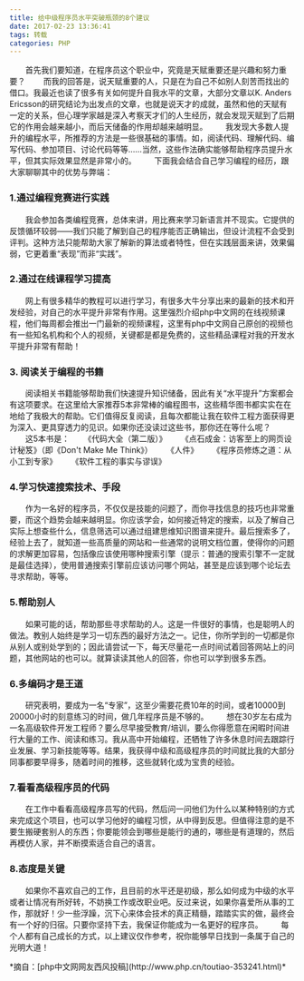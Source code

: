 ```yaml
---
title: 给中级程序员水平突破瓶颈的8个建议
date: 2017-02-23 13:36:41
tags: 转载
categories: PHP
---
```

　　首先我们要知道，在程序员这个职业中，究竟是天赋重要还是兴趣和努力重要？
　　而我的回答是，说天赋重要的人，只是在为自己不如别人刻苦而找出的借口。我最近也读了很多有关如何提升自我水平的文章，大部分文章以K. Anders Ericsson的研究结论为出发点的文章，也就是说天才的成就，虽然和他的天赋有一定的关系，但心理学家越是深入考察天才们的人生经历，就会发现天赋到了后期它的作用会越来越小，而后天储备的作用却越来越明显。
　　我发现大多数人提升的编程水平，所推荐的方法是一些很基础的事情。如，阅读代码、理解代码、编写代码、参加项目、讨论代码等等……当然，这些作法确实能够帮助程序员提升水平，但其实际效果显然是非常小的。<!--more-->
　　下面我会结合自己学习编程的经历，跟大家聊聊其中的优势与弊端：
### 1.通过编程竞赛进行实践
　　我会参加各类编程竞赛，总体来讲，用比赛来学习新语言并不现实。它提供的反馈循环较弱——我们只能了解到自己的程序能否正确输出，但设计流程不会受到评判。这种方法只能帮助大家了解新的算法或者特性，但在实践层面来讲，效果偏弱，它更着重“表现”而非“实践”。
### 2.通过在线课程学习提高
　　网上有很多精华的教程可以进行学习，有很多大牛分享出来的最新的技术和开发经验，对自己的水平提升非常有作用。这里强烈介绍php中文网的在线视频课程，他们每周都会推出一门最新的视频课程，这里有php中文网自己原创的视频也有一些知名机构和个人的视频，关键都是都是免费的，这些精品课程对我的开发水平提升非常有帮助！
### 3. 阅读关于编程的书籍
　　阅读相关书籍能够帮助我们快速提升知识储备，因此有关“水平提升”方案都会有这项要求。在这里给大家推荐5本非常棒的编程图书，这些精华图书都实实在在地给了我极大的帮助。它们值得反复阅读，且每次都能让我在软件工程方面获得更为深入、更具穿透力的见识。如果你还没读过这些书，那你还在等什么呢？
　　这5本书是：
　　《代码大全（第二版）》
　　《点石成金：访客至上的网页设计秘笈》（即《Don't Make Me Think》）
　　《人件》
　　《程序员修炼之道：从小工到专家》
　　《软件工程的事实与谬误》
### 4.学习快速搜索技术、手段
　　作为一名好的程序员，不仅仅是技能的问题了，而你寻找信息的技巧也非常重要，而这个趋势会越来越明显。你应该学会，如何接近特定的搜索，以及了解自己实际上想查些什么，信息筛选可以通过组建思维知识图谱来提升。最后搜索多了，经验上去了，就知道一些高质量的网站和一些通常的说明文档位置，使得你的问题的求解更加容易，包括像应该使用哪种搜索引擎（提示：普通的搜索引擎不一定就是最佳选择），使用普通搜索引擎前应该访问哪个网站，甚至是应该到哪个论坛去寻求帮助，等等。
### 5.帮助别人
　　如果可能的话，帮助那些寻求帮助的人。这是一件很好的事情，也是聪明人的做法。教别人始终是学习一切东西的最好方法之一。记住，你所学到的一切都是你从别人或别处学到的；因此请尝试一下，每天尽量花一点时间试着回答网站上的问题，其他网站的也可以。就算读读其他人的回答，你也可以学到很多东西。
### 6.多编码才是王道
　　研究表明，要成为一名“专家”，这至少需要花费10年的时间，或者10000到20000小时的刻意练习的时间，做几年程序员是不够的。
　　想在30岁左右成为一名高级软件开发工程师？要么尽早接受教育/培训，要么你得愿意在闲暇时间进行大量的工作、阅读和练习。我从高中开始编程，还牺牲了许多休息时间去跟踪行业发展、学习新技能等等。结果，我获得中级和高级程序员的时间就比我的大部分同事都要早得多，随着时间的推移，这些就转化成为宝贵的经验。
### 7.看看高级程序员的代码
　　在工作中看看高级程序员写的代码，然后问一问他们为什么以某种特别的方式来完成这个项目，也可以学习他好的编程习惯，从中得到反思。但值得注意的是不要生搬硬套别人的东西；你要能领会到哪些是能行的通的，哪些是有道理的，然后再模仿人家，并不断摸索适合自己的语言。
### 8.态度是关键
　　如果你不喜欢自己的工作，且目前的水平还是初级，那么如何成为中级的水平或者让情况有所好转，不妨换工作或改职业吧。反过来说，如果你喜爱所从事的工作，那就好！少一些浮躁，沉下心来体会技术的真正精髓，踏踏实实的做，最终会有一个好的归宿。只要你坚持下去，我保证你能成为一名更好的程序员。
　　每个人都有自己成长的方式，以上建议仅作参考，祝你能够早日找到一条属于自己的光明大道！
<div class="text-right">*摘自：[php中文网网友西风投稿](http://www.php.cn/toutiao-353241.html)*</div>
